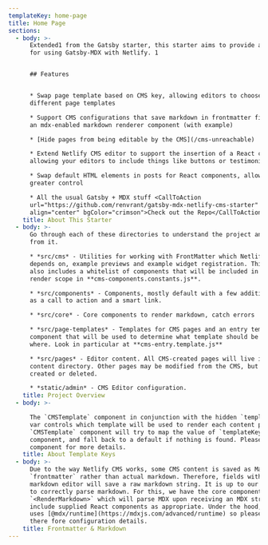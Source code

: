```yaml
---
templateKey: home-page
title: Home Page
sections:
  - body: >-
      Extended1 from the Gatsby starter, this starter aims to provide an example
      for using Gatsby-MDX with Netlify. 1


      ## Features


      * Swap page template based on CMS key, allowing editors to choose
      different page templates

      * Support CMS configurations that save markdown in frontmatter fields with
      an mdx-enabled markdown renderer component (with example)

      * [Hide pages from being editable by the CMS](/cms-unreachable)

      * Extend Netlify CMS editor to support the insertion of a React component,
      allowing your editors to include things like buttons or testimonials

      * Swap default HTML elements in posts for React components, allowing for
      greater control

      * All the usual Gatsby + MDX stuff <CallToAction
      url="https://github.com/renvrant/gatsby-mdx-netlify-cms-starter"
      align="center" bgColor="crimson">Check out the Repo</CallToAction>
    title: About This Starter
  - body: >-
      Go through each of these directories to understand the project and extend
      from it.

      * *src/cms* - Utilities for working with FrontMatter which Netlify CMS
      depends on, example previews and example widget registration. This folder
      also includes a whitelist of components that will be included in the MDX
      render scope in **cms-components.constants.js**.

      * *src/components* - Components, mostly default with a few additions such
      as a call to action and a smart link.

      * *src/core* - Core components to render markdown, catch errors

      * *src/page-templates* - Templates for CMS pages and an entry template
      component that will be used to determine what template should be shown
      where. Look in particular at **cms-entry.template.js**

      * *src/pages* - Editor content. All CMS-created pages will live in the
      content directory. Other pages may be modified from the CMS, but cannot be
      created or deleted.

      * *static/admin* - CMS Editor configuration.
    title: Project Overview
  - body: >-

      The `CMSTemplate` component in conjunction with the hidden `templateKey`
      var controls which template will be used to render each content page. The
      `CMSTemplate` component will try to map the value of `templateKey` to a
      component, and fall back to a default if nothing is found. Please see the
      component for more details.
    title: About Template Keys
  - body: >-
      Due to the way Netlify CMS works, some CMS content is saved as Markdown
      `frontmatter` rather than actual markdown. Therefore, fields with a
      markdown editor will save a raw markdown string. It is up to our templates
      to correctly parse markdown. For this, we have the core component
      `<RenderMarkdown>` which will parse MDX upon receiving an MDX string and
      include supplied React components as appropriate. Under the hood, this
      uses [@mdx/runtime](https://mdxjs.com/advanced/runtime) so please look
      there fore configuration details.
    title: Frontmatter & Markdown
---
```



